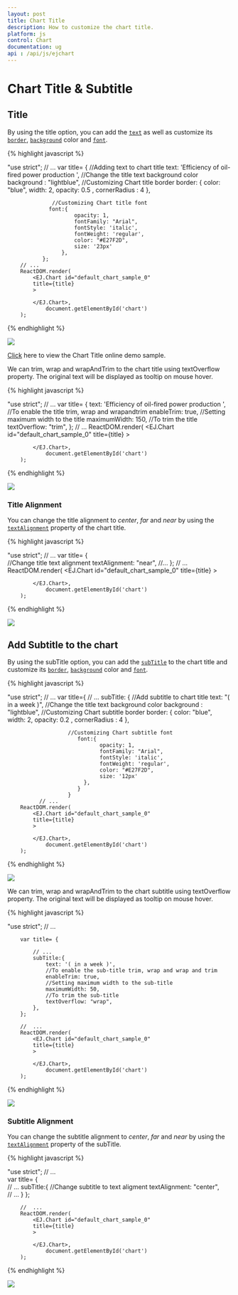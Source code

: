 ```yaml
---
layout: post
title: Chart Title
description: How to customize the chart title.
platform: js
control: Chart
documentation: ug
api : /api/js/ejchart
---
```


# Chart Title & Subtitle

## Title

By using the title option, you can add the [`text`](../api/ejchart.html#members:title-text) as well as customize its [`border`](../api/ejchart.html#members:title-border),  [`background`](../api/ejchart.html#members:title-background) color and [`font`](../api/ejchart.html#members:title-font).

{% highlight javascript %}

"use strict";
             // ... 
             var title= { 
                  //Adding text to chart title
                 text: 'Efficiency of oil-fired power production ', 
                  //Change the title text background color
                 background : "lightblue",
                  //Customizing Chart title border
                border: { 
                           color: "blue",
                           width: 2,
                           opacity: 0.5 ,
                           cornerRadius : 4
                         },
 
                  //Customizing Chart title font 
                 font:{ 
                         opacity: 1,
                         fontFamily: "Arial",
                         fontStyle: 'italic',
                         fontWeight: 'regular',
                         color: "#E27F2D",
                         size: '23px' 
                     },
               }; 
        // ... 
		ReactDOM.render(
			<EJ.Chart id="default_chart_sample_0"
			title={title}
			>        
            
			</EJ.Chart>,
				document.getElementById('chart')
		);

{% endhighlight %}

![](/js/Chart/Chart-Title_images/Chart-Title_img1.png)


[Click](http://js.syncfusion.com/demos/web/#!/azure/chart/chartcustomization/subtitle) here to view the Chart Title online demo sample.


We can trim, wrap and wrapAndTrim to the chart title using textOverflow property. The original text will be displayed as tooltip on mouse hover.


{% highlight javascript %}

"use strict";
             // ... 
             var title= { 
                 text: 'Efficiency of oil-fired power production ',
                 //To enable the title trim, wrap and wrapandtrim
                enableTrim: true,
                 //Setting maximum width to the title
                maximumWidth: 150,
                 //To trim the title
                textOverflow: "trim",
               }; 
        // ... 
		ReactDOM.render(
			<EJ.Chart id="default_chart_sample_0"
			title={title}
			>        
            
			</EJ.Chart>,
				document.getElementById('chart')
		);


{% endhighlight %}

![](/js/Chart/Chart-Title_images/Chart-Title_img5.png)


### Title Alignment

You can change the title alignment to *center*, *far* and *near* by using the [`textAlignment`](../api/ejchart.html#members:title-textalignment) property of the chart title. 

{% highlight javascript %}

"use strict";
        // ... 
        var title= {                
			//Change title text alignment
            textAlignment: "near",
            //...
        }; 
        // ... 
		ReactDOM.render(
			<EJ.Chart id="default_chart_sample_0"
			title={title}
			>        
            
			</EJ.Chart>,
				document.getElementById('chart')
		);


{% endhighlight %} 

![](/js/Chart/Chart-Title_images/Chart-Title_img2.png)


## Add Subtitle to the chart

By using the subTitle option, you can add the [`subTitle`](../api/ejchart.html#members:title-subtitle) to the chart title and customize its [`border`](../api/ejchart.html#members:title-subtitle-border),  [`background`](../api/ejchart.html#members:title-subtitle-background) color and [`font`](../api/ejchart.html#members:title-subtitle-font). 

{% highlight javascript %}

"use strict";
        // ... 
        var title={
              // ... 
             subTitle: { 
                       //Add subtitle to chart title 
                        text: "( in a week )", 
                      //Change the title text background color
                        background : "lightblue",
                      //Customizing Chart subtitle border
                        border: { 
                                  color: "blue",
                                  width: 2,
                                  opacity: 0.2 ,
                                  cornerRadius : 4
                       },
        
                       //Customizing Chart subtitle font 
                          font:{ 
                                 opacity: 1, 
                                 fontFamily: "Arial", 
                                 fontStyle: 'italic',
                                 fontWeight: 'regular', 
                                 color: "#E27F2D", 
                                 size: '12px' 
                            }, 
                          } 
                       } 
              // ... 
		ReactDOM.render(
			<EJ.Chart id="default_chart_sample_0"
			title={title}
			>        
            
			</EJ.Chart>,
				document.getElementById('chart')
		);

{% endhighlight %}

![](/js/Chart/Chart-Title_images/Chart-Title_img3.png)

We can trim, wrap and wrapAndTrim to the chart subtitle using textOverflow property. The original text will be displayed as tooltip on mouse hover.

{% highlight javascript %}

"use strict";
        // ...

        var title= {
        
            // ...
            subTitle:{
                text: '( in a week )', 
                //To enable the sub-title trim, wrap and wrap and trim
                enableTrim: true,
                //Setting maximum width to the sub-title
                maximumWidth: 50,
                //To trim the sub-title
                textOverflow: "wrap",
            },
        };
        
        //  ...
		ReactDOM.render(
			<EJ.Chart id="default_chart_sample_0"
			title={title}
			>        
            
			</EJ.Chart>,
				document.getElementById('chart')
		);


{% endhighlight %}

![](/js/Chart/Chart-Title_images/Chart-Title_img6.png)

### Subtitle Alignment

You can change the subtitle alignment to *center*, *far* and *near* by using the [`textAlignment`](../api/ejchart.html#members:title-subtitle-textalignment) property of the subTitle.

{% highlight javascript %}

"use strict";
        //  ...  
        var title= {                
             // ...
             subTitle:{
                 //Change subtitle to text aligment
                 textAlignment: "center",		
                 // ...
               }
         };
            
        //  ... 
		ReactDOM.render(
			<EJ.Chart id="default_chart_sample_0"
			title={title}
			>        
            
			</EJ.Chart>,
				document.getElementById('chart')
		);


{% endhighlight %}

![](/js/Chart/Chart-Title_images/Chart-Title_img4.png)

